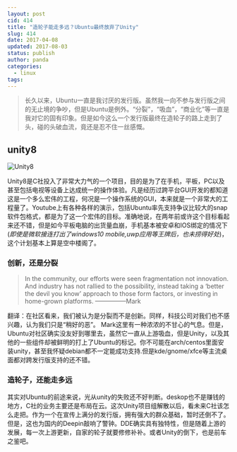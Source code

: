 ```yaml
---
layout: post
cid: 414
title: "造轮子能走多远？Ubuntu最终放弃了Unity"
slug: 414
date: 2017-04-08
updated: 2017-08-03
status: publish
author: panda
categories: 
  - linux
tags: 
---
```



>长久以来，Ubuntu一直是我讨厌的发行版。虽然我一向不参与发行版之间的无止境的争吵，但是Ubuntu是例外。“分裂”，“吸血”，“商业化”等一直是我对它的固有印象。但是如今这么一个发行版最终在造轮子的路上走到了头，碰的头破血流，竟还是忍不住一丝感慨。


<!--more-->


## unity8
![Unity8][1]

Unity8是C社投入了非常大力气的一个项目，目的是为了在手机，平板，PC以及甚至包括电视等设备上达成统一的操作体验。凡是经历过跨平台GUI开发的都知道这是一个多么宏伟的工程，何况是一个操作系统的GUI，本来就是一个非常大的工程量了。Youtube上有各种各样的演示，包括Ubuntu率先支持争议比较大的snap软件包格式，都是为了这一个宏伟的目标。准确地说，在两年前或许这个目标看起来还不错，但是如今平板电脑的出货量血崩，手机基本被安卓和IOS绑定的情况下(*即使是微软接连打出了windows10 mobile,uwp应用等王牌后，也未捞得好处*)，这个计划基本上算是空中楼阁了。

### 创新，还是分裂
>In the community, our efforts were seen fragmentation not innovation. And industry has not rallied to the possibility, instead taking a ‘better the devil you know’ approach to those form factors, or investing in home-grown platforms.                                                   —————Mark

翻译：在社区看来，我们被认为是分裂而不是创新。同样，科技公司对我们也不感兴趣，认为我们只是“稍好的恶”。
Mark这里有一种浓浓的不甘心的气息。但是，Ubuntu对社区确实没友好到哪里去，虽然它一直从上游吸血，但是Unity，以及其他的一些组件却被鲜明的打上了Ubuntu的标记。你不可能在arch/centos里面安装unity，甚至我怀疑debian都不一定能成功支持.但是kde/gnome/xfce等主流桌面都对跨发行版支持的还不错。

### 造轮子，还能走多远
其实对Ubuntu的前途来说，光从unity的失败还不好判断。deskop也不是赚钱的地方，C社的业务主要还是布局在云。这次Unity项目组解散以后，看未来C社该怎么走把。作为一个在宣传上满分的发行版，拥有强大的群众基础，暂时还倒不了。
但是，这也为国内的Deepin敲响了警钟。DDE确实具有独特性，但是随着上游的发展，每一次上游更新，自家的轮子就要修修补补。或者Unity的倒下，也是前车之鉴吧。

  [1]: https://linuxstory.org/wp-content/uploads/2017/04/unity8.jpg